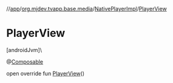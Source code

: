 //[app](../../../index.md)/[org.mjdev.tvapp.base.media](../index.md)/[NativePlayerImpl](index.md)/[PlayerView](-player-view.md)

# PlayerView

[androidJvm]\

@[Composable](https://developer.android.com/reference/kotlin/androidx/compose/runtime/Composable.html)

open override fun [PlayerView](-player-view.md)()
